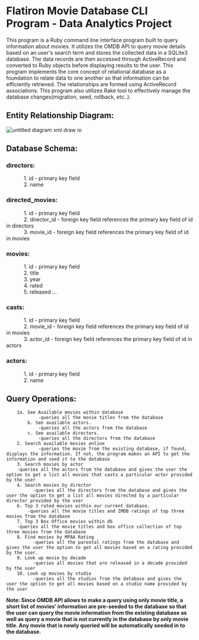 # Flatiron Movie Database CLI Program - Data Analytics Project

This program is a Ruby command line interface program built to query information about movies. It utilizes the OMDB API to query movie details based on an user's search term and stores the collected data in a SQLite3 database. The data records are then accessed through ActiveRecord and converted to Ruby objects before displaying results to the user. This program implements the core concept of relational database as a foundation to relate data to one another so that information can be efficiently retrieved. The relationships are formed using ActiveRecord associations. This program also utilizes Rake tool to effectively manage the database changes(migration, seed, rollback, etc..).

## Entity Relationship Diagram:
![untitled diagram xml draw io](https://user-images.githubusercontent.com/24445922/39028854-e55e380c-4426-11e8-88cf-d2ab005d6b76.png)


## Database Schema:
### directors:  <br />
&nbsp;&nbsp;&nbsp;&nbsp;&nbsp;&nbsp;&nbsp;&nbsp;&nbsp;&nbsp;&nbsp;&nbsp;1. id - primary key field <br />
&nbsp;&nbsp;&nbsp;&nbsp;&nbsp;&nbsp;&nbsp;&nbsp;&nbsp;&nbsp;&nbsp;&nbsp;2. name <br />
### directed_movies: <br />
&nbsp;&nbsp;&nbsp;&nbsp;&nbsp;&nbsp;&nbsp;&nbsp;&nbsp;&nbsp;&nbsp;&nbsp;1. id - primary key field <br />
&nbsp;&nbsp;&nbsp;&nbsp;&nbsp;&nbsp;&nbsp;&nbsp;&nbsp;&nbsp;&nbsp;&nbsp;2. director_id - foreign key field references the primary key field of id in directors <br />
&nbsp;&nbsp;&nbsp;&nbsp;&nbsp;&nbsp;&nbsp;&nbsp;&nbsp;&nbsp;&nbsp;&nbsp;3. movie_id - foreign key field references the primary key field of id in movies <br />
### movies: <br />
&nbsp;&nbsp;&nbsp;&nbsp;&nbsp;&nbsp;&nbsp;&nbsp;&nbsp;&nbsp;&nbsp;&nbsp;1. id - primary key field <br />
&nbsp;&nbsp;&nbsp;&nbsp;&nbsp;&nbsp;&nbsp;&nbsp;&nbsp;&nbsp;&nbsp;&nbsp;2. title <br />
&nbsp;&nbsp;&nbsp;&nbsp;&nbsp;&nbsp;&nbsp;&nbsp;&nbsp;&nbsp;&nbsp;&nbsp;3. year <br />
&nbsp;&nbsp;&nbsp;&nbsp;&nbsp;&nbsp;&nbsp;&nbsp;&nbsp;&nbsp;&nbsp;&nbsp;4. rated <br />
&nbsp;&nbsp;&nbsp;&nbsp;&nbsp;&nbsp;&nbsp;&nbsp;&nbsp;&nbsp;&nbsp;&nbsp;5. released ... <br />
### casts: <br />
&nbsp;&nbsp;&nbsp;&nbsp;&nbsp;&nbsp;&nbsp;&nbsp;&nbsp;&nbsp;&nbsp;&nbsp;1. id - primary key field <br />
&nbsp;&nbsp;&nbsp;&nbsp;&nbsp;&nbsp;&nbsp;&nbsp;&nbsp;&nbsp;&nbsp;&nbsp;2. movie_id - foreign key field references the primary key field of id in movies <br />
&nbsp;&nbsp;&nbsp;&nbsp;&nbsp;&nbsp;&nbsp;&nbsp;&nbsp;&nbsp;&nbsp;&nbsp;3. actor_id - foreign key field references the primary key field of id in actors <br />
### actors: <br />
&nbsp;&nbsp;&nbsp;&nbsp;&nbsp;&nbsp;&nbsp;&nbsp;&nbsp;&nbsp;&nbsp;&nbsp;1. id - primary key field <br />
&nbsp;&nbsp;&nbsp;&nbsp;&nbsp;&nbsp;&nbsp;&nbsp;&nbsp;&nbsp;&nbsp;&nbsp;2. name <br />

## Query Operations:
		1a. See Available movies within database
				-queries all the movie titles from the database
			b. See available actors.
				-queries all the actors from the database
			c. See available directors.
				-queries all the directors from the database
		2. Search available movies online
		    	-queries the movie from the existing database, if found, displays the information. If not, the program makes an API to get the information and seed it to the database
		3. Search movies by actor
		-queries all the actors from the database and gives the user the option to get a list all movies that casts a particular actor provided by the user
		4. Search movies by director
			  -queries all the directors from the database and gives the user the option to get a list all movies directed by a particular director provided by the user
		6. Top 3 rated movies within our current database.
			-queries all the movie titles and IMDB ratings of top three movies from the database
		7. Top 3 Box Office movies within db
		-queries all the movie titles and box office collection of top three movies from the database
		8. Find movies by MPAA Rating
		      -queries all the parental ratings from the database and gives the user the option to get all movies based on a rating provided by the user.
		9. Look up movie by decade
		      -queries all movies that are released in a decade provided by the user
		10. Look up movies by studio
		      -queries all the studios from the database and gives the user the option to get all movies based on a studio name provided by the user

**Note: Since OMDB API allows to make a query using only movie title, a short list of movies' information are pre-seeded to the database so that the user can query the movie information from the existing database as well as query a movie that is not currently in the database by only movie title. Any movie that is newly queried will be automatically seeded in to the database.**

